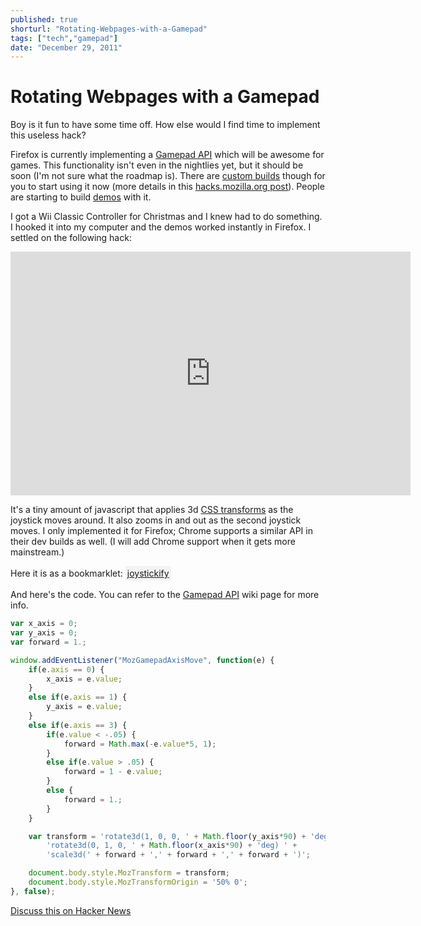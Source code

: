 ```yaml
---
published: true
shorturl: "Rotating-Webpages-with-a-Gamepad"
tags: ["tech","gamepad"]
date: "December 29, 2011"
---
```


# Rotating Webpages with a Gamepad

Boy is it fun to have some time off. How else would I find time to implement this useless hack?

Firefox is currently implementing a [Gamepad API](https://wiki.mozilla.org/GamepadAPI) which will be awesome for games. This functionality isn't even in the nightlies yet, but it should be soon (I'm not sure what the roadmap is). There are [custom builds](http://people.mozilla.com/~tmielczarek/mouselock+gamepad/) though for you to start using it now (more details in this [hacks.mozilla.org post](http://hacks.mozilla.org/2011/12/paving-the-way-for-open-games-on-the-web-with-the-gamepad-and-mouse-lock-apis/)). People are starting to build [demos](http://rawkes.com/blog/2011/12/14/gamepad-api-demo-in-firefox-and-chrome) with it.

I got a Wii Classic Controller for Christmas and I knew had to do something. I hooked it into my computer and the demos worked instantly in Firefox. I settled on the following hack:

<iframe width="640" height="390" src="http://www.youtube.com/embed/YqLNEkjpuS0" frameborder="0" allowfullscreen="true"> </iframe>

It's a tiny amount of javascript that applies 3d [CSS transforms](https://developer.mozilla.org/en/CSS/transform) as the joystick moves around. It also zooms in and out as the second joystick moves. I only implemented it for Firefox; Chrome supports a similar API in their dev builds as well. (I will add Chrome support when it gets more mainstream.)

Here it is as a bookmarklet: <a style="display: inline-block; background-color: #F3F3F3; padding: 3px;" href="javascript:window.addEventListener(%22MozGamepadButtonDown%22%2Cfunction(a)%7Bconsole.log(%22down%22)%7D%2Cfalse)%3Bwindow.addEventListener(%22MozGamepadButtonUp%22%2Cfunction(a)%7Bconsole.log(%22up%22)%7D%2Cfalse)%3Bvar%20x_axis%3D0%3Bvar%20y_axis%3D0%3Bvar%20forward%3D1%3Bvar%20side%3D0%3Bwindow.addEventListener(%22MozGamepadAxisMove%22%2Cfunction(a)%7Bif(a.axis%3D%3D0)%7Bx_axis%3Da.value%7Delse%20if(a.axis%3D%3D1)%7By_axis%3Da.value%7Delse%20if(a.axis%3D%3D2)%7Bside%3Da.value%7Delse%20if(a.axis%3D%3D3)%7Bif(a.value%3C-.05)%7Bforward%3DMath.max(-a.value*5%2C1)%7Delse%20if(a.value%3E.05)%7Bforward%3D1-a.value%7Delse%7Bforward%3D1%7D%7Dvar%20b%3D%22rotate3d(1%2C%200%2C%200%2C%20%22%2BMath.floor(y_axis*90)%2B%22deg)%20%22%2B%22rotate3d(0%2C%201%2C%200%2C%20%22%2BMath.floor(x_axis*90)%2B%22deg)%20%22%2B%22scale3d(%22%2Bforward%2B%22%2C%22%2Bforward%2B%22%2C%22%2Bforward%2B%22)%22%3Bdocument.body.style.MozTransform%3Db%3Bdocument.body.style.MozTransformOrigin%3D%2250%25%200%22%7D%2Cfalse)">joystickify</a>

And here's the code. You can refer to the [Gamepad API](https://wiki.mozilla.org/GamepadAPI) wiki page for more info.

```javascript
var x_axis = 0;
var y_axis = 0;
var forward = 1.;

window.addEventListener("MozGamepadAxisMove", function(e) {
    if(e.axis == 0) {
        x_axis = e.value;
    }
    else if(e.axis == 1) {
        y_axis = e.value;
    }
    else if(e.axis == 3) {
        if(e.value < -.05) {
            forward = Math.max(-e.value*5, 1);
        }
        else if(e.value > .05) {
            forward = 1 - e.value;
        }
        else {
            forward = 1.;
        }
    }

    var transform = 'rotate3d(1, 0, 0, ' + Math.floor(y_axis*90) + 'deg) ' + 
        'rotate3d(0, 1, 0, ' + Math.floor(x_axis*90) + 'deg) ' +
        'scale3d(' + forward + ',' + forward + ',' + forward + ')';

    document.body.style.MozTransform = transform;
    document.body.style.MozTransformOrigin = '50% 0';
}, false);
```

[Discuss this on Hacker News](http://news.ycombinator.com/item?id=3404480)

